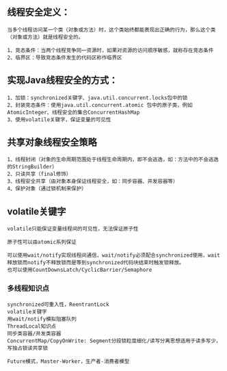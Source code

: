 
## 线程安全定义：
    当多个线程访问某一个类（对象或方法）时，这个类始终都能表现出正确的行为，那么这个类（对象或方法）就是线程安全的。
    
    1、竞态条件：当两个线程竞争同一资源时，如果对资源的访问顺序敏感，就称存在竞态条件
    2、临界区：导致竞态条件发生的代码区称作临界区
    
## 实现Java线程安全的方式：
    1、加锁：synchronized关键字、java.util.concurrent.locks包中的锁
    2、封装竞态条件：使用java.util.concurrent.atomic 包中的原子类，例如AtomicInteger、线程安全的集合ConcurrentHashMap
    3、使用volatile关键字，保证变量的可见性
    
## 共享对象线程安全策略
    1、线程封闭（对象的生命周期范围处于线程生命周期内，即不会逃逸，如：方法中的不会逃逸的StringBuilder）
    2、只读共享（final修饰）
    3、线程安全共享（由对象本身保证线程安全，如：同步容器、并发容器等）
    4、保护对象（通过锁机制来保护）
    
## volatile关键字
    volatile只能保证变量线程间的可见性，无法保证原子性
    
    原子性可以由atomic系列保证
    
    可以使用wait/notify实现线程间通信，wait/notify必须配合synchronized使用，wait释放锁而notify不释放锁而是等到synchronized代码块结束时触发锁释放。
    也可以使用CountDownsLatch/CyclicBarrier/Semaphore
    
    
### 多线程知识点
    synchronized可重入性，ReentrantLock
    volatile关键字
    用wait/notify模拟阻塞队列
    ThreadLocal知识点
    同步类容器/并发类容器
    ConcurrentMap/CopyOnWrite: Segment分段锁粒度细化/读写分离思想适用于读多写少，写独占锁读共享锁
    
    Future模式，Master-Worker，生产者-消费者模型
    
    
    
    
    
    
    
    
    
    
    
    
    
    
    